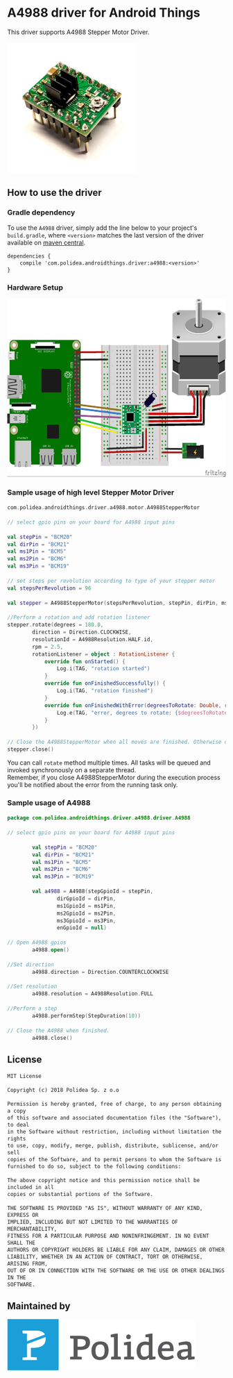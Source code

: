 A4988 driver for Android Things
================================

This driver supports A4988 Stepper Motor Driver.<br/>
<br/>
<img src="https://raw.githubusercontent.com/Polidea/Polithings/master/a4988/readme/A4988.jpg" width="300" height="300" />

How to use the driver
---------------------

### Gradle dependency

To use the `A4988` driver, simply add the line below to your project's `build.gradle`,
where `<version>` matches the last version of the driver available on [maven central](http://search.maven.org/#search%7Cga%7C1%7Cg%3A%22com.polidea.androidthings.driver%22).

```
dependencies {
    compile 'com.polidea.androidthings.driver:a4988:<version>'
}
```

### Hardware Setup

<img src="https://raw.githubusercontent.com/Polidea/Polithings/master/a4988/readme/a4988_wiring.jpg" width="580" height="410" />

### Sample usage of high level Stepper Motor Driver

```kotlin
com.polidea.androidthings.driver.a4988.motor.A4988StepperMotor

// select gpio pins on your board for A4988 input pins
 
val stepPin = "BCM20"
val dirPin = "BCM21"
val ms1Pin = "BCM5"
val ms2Pin = "BCM6"
val ms3Pin = "BCM19"

// set steps per revolution according to type of your stepper motor
val stepsPerRevolution = 96

val stepper = A4988StepperMotor(stepsPerRevolution, stepPin, dirPin, ms1Pin, ms2Pin, ms3Pin, null)
                                  
//Perform a rotation and add rotation listener
stepper.rotate(degrees = 180.0,
        direction = Direction.CLOCKWISE,
        resolutionId = A4988Resolution.HALF.id,
        rpm = 2.5,
        rotationListener = object : RotationListener {
            override fun onStarted() {
                Log.i(TAG, "rotation started")
            }
            override fun onFinishedSuccessfully() {
                Log.i(TAG, "rotation finished")
            }
            override fun onFinishedWithError(degreesToRotate: Double, rotatedDegrees: Double, exception: Exception) {
                Log.e(TAG, "error, degrees to rotate: {$degreesToRotate}  rotated degrees: {$rotatedDegrees}")
            }
        })
        
// Close the A4988StepperMotor when all moves are finished. Otherwise close() will terminate current and pending rotations.
stepper.close()
```

You can call `rotate` method multiple times. All tasks will be queued and invoked synchronously on a separate thread.<br/>
Remember, if you close A4988StepperMotor during the execution process you'll be notified about the error from the running task only.

### Sample usage of A4988

```kotlin
package com.polidea.androidthings.driver.a4988.driver.A4988

// select gpio pins on your board for A4988 input pins

        val stepPin = "BCM20"
        val dirPin = "BCM21"
        val ms1Pin = "BCM5"
        val ms2Pin = "BCM6"
        val ms3Pin = "BCM19"

        val a4988 = A4988(stepGpioId = stepPin,
                dirGpioId = dirPin,
                ms1GpioId = ms1Pin,
                ms2GpioId = ms2Pin,
                ms3GpioId = ms3Pin,
                enGpioId = null)

// Open A4988 gpios
        a4988.open()

//Set direction
        a4988.direction = Direction.COUNTERCLOCKWISE

//Set resolution
        a4988.resolution = A4988Resolution.FULL

//Perform a step
        a4988.performStep(StepDuration(10))

// Close the A4988 when finished.
        a4988.close()
```

## License

    MIT License
    
    Copyright (c) 2018 Polidea Sp. z o.o
    
    Permission is hereby granted, free of charge, to any person obtaining a copy
    of this software and associated documentation files (the "Software"), to deal
    in the Software without restriction, including without limitation the rights
    to use, copy, modify, merge, publish, distribute, sublicense, and/or sell
    copies of the Software, and to permit persons to whom the Software is
    furnished to do so, subject to the following conditions:
    
    The above copyright notice and this permission notice shall be included in all
    copies or substantial portions of the Software.
    
    THE SOFTWARE IS PROVIDED "AS IS", WITHOUT WARRANTY OF ANY KIND, EXPRESS OR
    IMPLIED, INCLUDING BUT NOT LIMITED TO THE WARRANTIES OF MERCHANTABILITY,
    FITNESS FOR A PARTICULAR PURPOSE AND NONINFRINGEMENT. IN NO EVENT SHALL THE
    AUTHORS OR COPYRIGHT HOLDERS BE LIABLE FOR ANY CLAIM, DAMAGES OR OTHER
    LIABILITY, WHETHER IN AN ACTION OF CONTRACT, TORT OR OTHERWISE, ARISING FROM,
    OUT OF OR IN CONNECTION WITH THE SOFTWARE OR THE USE OR OTHER DEALINGS IN THE
    SOFTWARE.



## Maintained by

[![Polidea](https://raw.githubusercontent.com/Polidea/Polithings/master/readme/polidea_logo.png "Tailored software services including concept, design, development and testing")](http://www.polidea.com)
